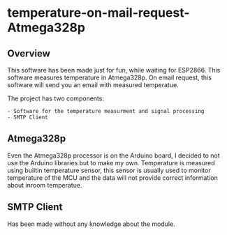 # temperature-on-mail-request-Atmega328p

## Overview

This software has been made just for fun, while waiting for ESP2866.
This software measures temperature in Atmega328p.
On email request, this software will send you an email with measured temperatue.

The project has two components:

	- Software for the temperature measurment and signal processing
	- SMTP Client

## Atmega328p

Even the Atmega328p processor is on the Arduino board, I decided to not use the Arduino libraries but to make my own.
Temperature is measured using builtin temperature sensor, this sensor is usually used to monitor temperature of the MCU and
the data will not provide correct information about inroom temperatue.

## SMTP Client

Has been made without any knowledge about the module.
